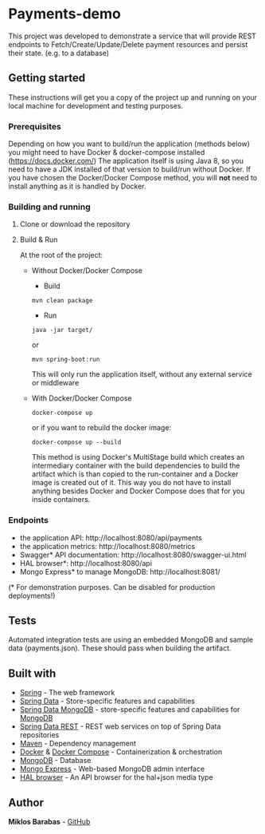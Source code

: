 # Payments-demo

This project was developed to demonstrate a service that will provide REST endpoints
to Fetch/Create/Update/Delete payment resources and persist their state. (e.g. to a database)

## Getting started

These instructions will get you a copy of the project up and running on your local machine for development and testing purposes.

### Prerequisites

Depending on how you want to build/run the application (methods below) you might need to have Docker & docker-compose installed (https://docs.docker.com/)
The application itself is using Java 8, so you need to have a JDK installed of that version to build/run without Docker.
If you have chosen the Docker/Docker Compose method, you will <b>not</b> need to install anything as it is handled by Docker.

### Building and running

1. Clone or download the repository

2. Build & Run

    At the root of the project:
    * Without Docker/Docker Compose
        * Build
        ```
        mvn clean package 
        ```
        * Run
        ```
        java -jar target/
        ```
        or
        ```
        mvn spring-boot:run
        ```
        
        This will only run the application itself, without any external service or middleware
    * With Docker/Docker Compose
        ```
        docker-compose up 
        ```
        or if you want to rebuild the docker image:
        ```
        docker-compose up --build
        ```
        This method is using Docker's MultiStage build which creates an intermediary container with the build dependencies 
        to build the artifact which is than copied to the run-container and a Docker image is created out of it.
        This way you do not have to install anything besides Docker and Docker Compose does that for you inside containers.

### Endpoints
  - the application API: http://localhost:8080/api/payments
  - the application metrics: http://localhost:8080/metrics
  - Swagger* API documentation: http://localhost:8080/swagger-ui.html
  - HAL browser*: http://localhost:8080/api
  - Mongo Express* to manage MongoDB: http://localhost:8081/

(* For demonstration purposes. Can be disabled for production deployments!)

## Tests
Automated integration tests are using an embedded MongoDB and sample data (payments.json). These should pass when building the artifact. 

## Built with

* [Spring](https://spring.io/) - The web framework
* [Spring Data](https://projects.spring.io/spring-data/) - Store-specific features and capabilities
* [Spring Data MongoDB](https://projects.spring.io/spring-data-mongodb/) - store-specific features and capabilities for [MongoDB](https://www.mongodb.com/)
* [Spring Data REST](https://projects.spring.io/spring-data-rest/) - REST web services on top of Spring Data repositories
* [Maven](https://maven.apache.org/) - Dependency management
* [Docker](https://www.docker.com) & [Docker Compose](https://www.docker.com) - Containerization & orchestration
* [MongoDB](https://www.mongodb.com/) - Database
* [Mongo Express](https://github.com/mongo-express/mongo-express) - Web-based MongoDB admin interface
* [HAL browser](https://docs.spring.io/spring-data/rest/docs/current/reference/html/#_the_hal_browser) - An API browser for the hal+json media type


## Author

**Miklos Barabas** - [GitHub](https://github.com/miklosbarabas)
